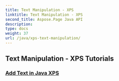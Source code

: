 ```yaml
---
title: Text Manipulation - XPS
linktitle: Text Manipulation - XPS
second_title: Aspose.Page Java API
description: 
type: docs
weight: 37
url: /java/xps-text-manipulation/
---
```


## Text Manipulation - XPS Tutorials
### [Add Text in Java XPS](./add-text/)